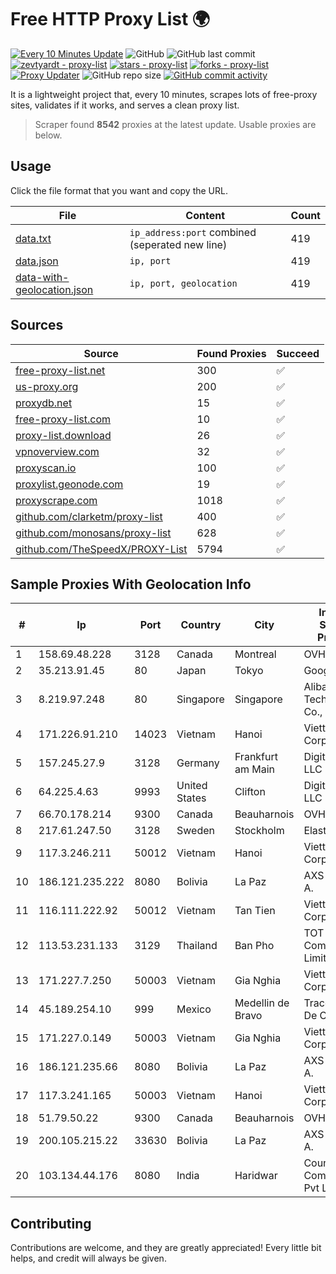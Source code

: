 
# Free HTTP Proxy List 🌍

[![Every 10 Minutes Update](https://github.com/mertguvencli/http-proxy-list/actions/workflows/main.yml/badge.svg?branch=main)](https://github.com/mertguvencli/http-proxy-list/actions/workflows/main.yml)
![GitHub](https://img.shields.io/github/license/mertguvencli/http-proxy-list)
![GitHub last commit](https://img.shields.io/github/last-commit/mertguvencli/http-proxy-list)
[![zevtyardt - proxy-list](https://img.shields.io/static/v1?label=zevtyardt&message=proxy-list&color=blue&logo=github)](https://github.com/zevtyardt/proxy-list "Go to GitHub repo")
[![stars - proxy-list](https://img.shields.io/github/stars/zevtyardt/proxy-list?style=social)](https://github.com/zevtyardt/proxy-list)
[![forks - proxy-list](https://img.shields.io/github/forks/zevtyardt/proxy-list?style=social)](https://github.com/zevtyardt/proxy-list)
[![Proxy Updater](https://github.com/zevtyardt/proxy-list/workflows/Proxy%20Updater/badge.svg)](https://github.com/zevtyardt/proxy-list/actions?query=workflow:"Proxy+Updater")
![GitHub repo size](https://img.shields.io/github/repo-size/zevtyardt/proxy-list)
[![GitHub commit activity](https://img.shields.io/github/commit-activity/m/zevtyardt/proxy-list?logo=commits)](https://github.com/zevtyardt/proxy-list/commits/main)

It is a lightweight project that, every 10 minutes, scrapes lots of free-proxy sites, validates if it works, and serves a clean proxy list.

> Scraper found **8542** proxies at the latest update. Usable proxies are below.

## Usage

Click the file format that you want and copy the URL.

|File|Content|Count|
|----|-------|-----|
|[data.txt](https://raw.githubusercontent.com/mertguvencli/http-proxy-list/main/proxy-list/data.txt)|`ip_address:port` combined (seperated new line)|419|
|[data.json](https://raw.githubusercontent.com/mertguvencli/http-proxy-list/main/proxy-list/data.json)|`ip, port`|419|
|[data-with-geolocation.json](https://raw.githubusercontent.com/mertguvencli/http-proxy-list/main/proxy-list/data-with-geolocation.json)|`ip, port, geolocation`|419|

## Sources

|Source|Found Proxies|Succeed|
|------|-------------|-------|
|[free-proxy-list.net](https://free-proxy-list.net)|300|✅|
|[us-proxy.org](https://www.us-proxy.org)|200|✅|
|[proxydb.net](http://proxydb.net)|15|✅|
|[free-proxy-list.com](https://free-proxy-list.com/?page=&port=&type%5B%5D=http&type%5B%5D=https&up_time=0&search=Search)|10|✅|
|[proxy-list.download](https://www.proxy-list.download/HTTP)|26|✅|
|[vpnoverview.com](https://vpnoverview.com/privacy/anonymous-browsing/free-proxy-servers)|32|✅|
|[proxyscan.io](https://www.proxyscan.io)|100|✅|
|[proxylist.geonode.com](https://proxylist.geonode.com/api/proxy-list?limit=300&page=1&sort_by=lastChecked&sort_type=desc&protocols=http,https)|19|✅|
|[proxyscrape.com](https://api.proxyscrape.com/v2/?request=displayproxies&protocol=http&timeout=10000&country=all&ssl=all&anonymity=all)|1018|✅|
|[github.com/clarketm/proxy-list](https://raw.githubusercontent.com/clarketm/proxy-list/master/proxy-list-raw.txt)|400|✅|
|[github.com/monosans/proxy-list](https://raw.githubusercontent.com/monosans/proxy-list/main/proxies/http.txt)|628|✅|
|[github.com/TheSpeedX/PROXY-List](https://raw.githubusercontent.com/TheSpeedX/PROXY-List/master/http.txt)|5794|✅|


## Sample Proxies With Geolocation Info

|#|Ip|Port|Country|City|Internet Service Provider|
|-|--|----|-------|----|-------------------------|
|1|158.69.48.228|3128|Canada|Montreal|OVH SAS|
|2|35.213.91.45|80|Japan|Tokyo|Google LLC|
|3|8.219.97.248|80|Singapore|Singapore|Alibaba (US) Technology Co., Ltd.|
|4|171.226.91.210|14023|Vietnam|Hanoi|Viettel Corporation|
|5|157.245.27.9|3128|Germany|Frankfurt am Main|DigitalOcean, LLC|
|6|64.225.4.63|9993|United States|Clifton|DigitalOcean, LLC|
|7|66.70.178.214|9300|Canada|Beauharnois|OVH SAS|
|8|217.61.247.50|3128|Sweden|Stockholm|Elastx AB|
|9|117.3.246.211|50012|Vietnam|Hanoi|Viettel Corporation|
|10|186.121.235.222|8080|Bolivia|La Paz|AXS Bolivia S. A.|
|11|116.111.222.92|50012|Vietnam|Tan Tien|Viettel Corporation|
|12|113.53.231.133|3129|Thailand|Ban Pho|TOT Public Company Limited|
|13|171.227.7.250|50003|Vietnam|Gia Nghia|Viettel Corporation|
|14|45.189.254.10|999|Mexico|Medellin de Bravo|Tracered SA De CV|
|15|171.227.0.149|50003|Vietnam|Gia Nghia|Viettel Corporation|
|16|186.121.235.66|8080|Bolivia|La Paz|AXS Bolivia S. A.|
|17|117.3.241.165|50003|Vietnam|Hanoi|Viettel Corporation|
|18|51.79.50.22|9300|Canada|Beauharnois|OVH SAS|
|19|200.105.215.22|33630|Bolivia|La Paz|AXS Bolivia S. A.|
|20|103.134.44.176|8080|India|Haridwar|Countrylink Communiction Pvt Ltd|



## Contributing

Contributions are welcome, and they are greatly appreciated! Every
little bit helps, and credit will always be given.

